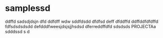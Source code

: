 # samplessd
ddffd
sadsdjdsjn
dfd
ddfdff
wdw
sddfdsdd
dfdfsd
deff
dfddffd
ddffddfdfdffd
fdfsdsdsdsdd
defdddfweesjdsjsjjhsdsd
dferreddffdfd
sdsdsds
PROJECTAa
sdddssd
s
d
